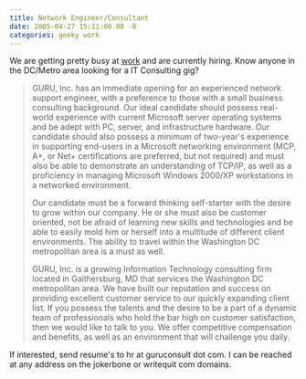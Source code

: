 ```yaml
---
title: Network Engineer/Consultant
date: 2005-04-27 15:11:00.00 -8
categories: geeky work
---
```

We are getting pretty busy at [work](http://www.guruconsult.com/) and are currently hiring. Know anyone in the DC/Metro area looking for a IT Consulting gig?

> GURU, Inc. has an immediate opening for an experienced network support engineer, with a preference to those with a small business consulting background. Our ideal candidate should possess real-world experience with current Microsoft server operating systems and be adept with PC, server, and infrastructure hardware. Our candidate should also possess a minimum of two-year's experience in supporting end-users in a Microsoft networking environment (MCP, A+, or Net+ certifications are preferred, but not required) and must also be able to demonstrate an understanding of TCP/IP, as well as a proficiency in managing Microsoft Windows 2000/XP workstations in a networked environment.
>
> Our candidate must be a forward thinking self-starter with the desire to grow within our company. He or she must also be customer oriented, not be afraid of learning new skills and technologies and be able to easily mold him or herself into a multitude of different client environments. The ability to travel within the Washington DC metropolitan area is a must as well.
>
> GURU, Inc. is a growing Information Technology consulting firm located in Gaithersburg, MD that services the Washington DC metropolitan area. We have built our reputation and success on providing excellent customer service to our quickly expanding client list. If you possess the talents and the desire to be a part of a dynamic team of professionals who hold the bar high on customer satisfaction, then we would like to talk to you. We offer competitive compensation and benefits, as well as an environment that will challenge you daily.

If interested, send resume's to hr at guruconsult dot com. I can be reached at any address on the jokerbone or writequit com domains.
